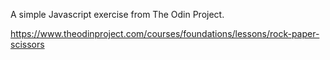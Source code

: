 A simple Javascript exercise from The Odin Project.

https://www.theodinproject.com/courses/foundations/lessons/rock-paper-scissors